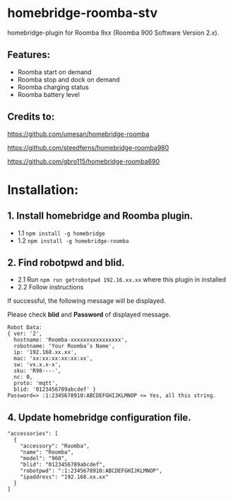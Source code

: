 # homebridge-roomba-stv
homebridge-plugin for Roomba 9xx (Roomba 900 Software Version 2.x).

## Features:
- Roomba start on demand
- Roomba stop and dock on demand
- Roomba charging status
- Roomba battery level

## Credits to:

https://github.com/umesan/homebridge-roomba

https://github.com/steedferns/homebridge-roomba980

https://github.com/gbro115/homebridge-roomba690

# Installation:

## 1. Install homebridge and Roomba plugin.
- 1.1 `npm install -g homebridge`
- 1.2 `npm install -g homebridge-roomba`

## 2. Find robotpwd and blid.
- 2.1 Run `npm run getrobotpwd 192.16.xx.xx` where this plugin in installed
- 2.2 Follow instructions

If successful, the following message will be displayed.

Please check **blid** and **Password** of displayed message.

```
Robot Data:
{ ver: '2',
  hostname: 'Roomba-xxxxxxxxxxxxxxxx',
  robotname: 'Your Roomba’s Name',
  ip: '192.168.xx.xx',
  mac: 'xx:xx:xx:xx:xx:xx',
  sw: 'vx.x.x-x',
  sku: 'R98----',
  nc: 0,
  proto: 'mqtt',
  blid: '0123456789abcdef' }
Password=> :1:2345678910:ABCDEFGHIJKLMNOP <= Yes, all this string.
```

## 4. Update homebridge configuration file.
```
"accessories": [
  {
    "accessory": "Roomba",
    "name": "Roomba",
    "model": "960",
    "blid": "0123456789abcdef",
    "robotpwd": ":1:2345678910:ABCDEFGHIJKLMNOP",
    "ipaddress": "192.168.xx.xx"
  }
]
```

